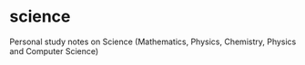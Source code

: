 # science
Personal study notes on Science (Mathematics, Physics, Chemistry, Physics and Computer Science)
